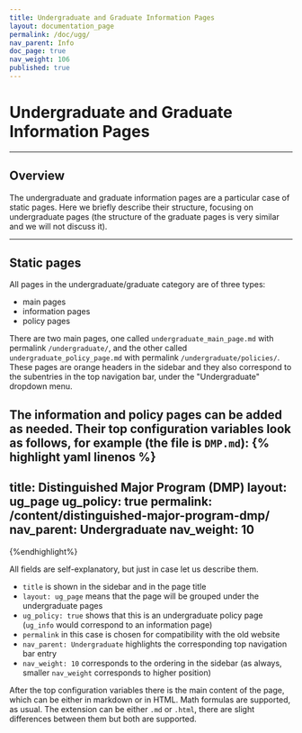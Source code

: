 ```yaml
---
title: Undergraduate and Graduate Information Pages
layout: documentation_page
permalink: /doc/ugg/
nav_parent: Info
doc_page: true
nav_weight: 106
published: true
---
```


# Undergraduate and Graduate Information Pages

---

## Overview

The undergraduate and graduate information pages are a particular case of
static pages. Here we briefly describe their structure,
focusing on undergraduate pages (the structure of the graduate pages
is very similar and we will not discuss it). 

---

## Static pages

All pages in the undergraduate/graduate category are of three types:

- main pages
- information pages
- policy pages

There are two main pages, one called `undergraduate_main_page.md` with permalink
`/undergraduate/`, and the other called `undergraduate_policy_page.md`
with permalink `/undergraduate/policies/`. These pages
are orange headers in the sidebar and they also correspond to the subentries
in the top navigation bar, under the "Undergraduate" dropdown menu.

The information and policy pages can be added 
as needed. Their top configuration variables look as follows, for example (the file is `DMP.md`):
{% highlight yaml linenos %}
---
title: Distinguished Major Program (DMP)
layout: ug_page
ug_policy: true
permalink: /content/distinguished-major-program-dmp/
nav_parent: Undergraduate
nav_weight: 10
---
{%endhighlight%}

All fields are self-explanatory, but just in case let us describe them.

- `title` is shown in the sidebar and in the page title
- `layout: ug_page` means that the page will be grouped under the undergraduate pages
- `ug_policy: true` shows that this is an undergraduate policy page (`ug_info` would correspond to an information page)
- `permalink` in this case is chosen for compatibility with the old website
- `nav_parent: Undergraduate` highlights the corresponding top navigation bar entry
- `nav_weight: 10` corresponds to the ordering in the sidebar (as always, smaller `nav_weight` corresponds
to higher position)

After the top configuration variables there is the main content of the page,
which can be either in markdown or in HTML. Math formulas are supported, as usual. 
The extension can be either `.md` or `.html`, there are slight differences between them
but both are supported.

